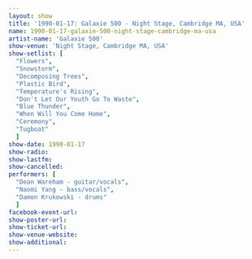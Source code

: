 ```yaml
---
layout: show
title: '1990-01-17: Galaxie 500 - Night Stage, Cambridge MA, USA'
name: 1990-01-17-galaxie-500-night-stage-cambridge-ma-usa
artist-name: 'Galaxie 500'
show-venue: 'Night Stage, Cambridge MA, USA'
show-setlist: [
  "Flowers",
  "Snowstorm",
  "Decomposing Trees",
  "Plastic Bird",
  "Temperature's Rising",
  "Don't Let Our Youth Go To Waste",
  "Blue Thunder",
  "When Will You Come Home",
  "Ceremony",
  "Tugboat"
  ]
show-date: 1990-01-17
show-radio: 
show-lastfm: 
show-cancelled: 
performers: [
  "Dean Wareham - guitar/vocals",
  "Naomi Yang - bass/vocals",
  "Damon Krukowski - drums"
  ]
facebook-event-url: 
show-poster-url: 
show-ticket-url: 
show-venue-website: 
show-additional: 
---
```


